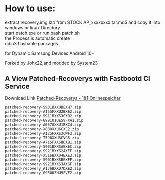 # How to use:
extract recovery.img.lz4 from STOCK AP_xxxxxxxx.tar.md5 and copy it into<br>
windows or linux Directory<br> 
start patch.exe or run bash patch.sh<br>
the Process is automatic create<br>
odin3 flashable packages<br>

for Dynamic Samsung Devices Android 10+<br>

Forked by Johx22,and modded by System23<br>

## A View Patched-Recoverys with Fastbootd CI Service


Download Link
<a href=https://c.1und1.de/@1157988897574099954/LWnBRdg7SC2zvSX3WF7jzA>Patched-Recoverys - 1&1 Onlinespeicher</a><br>


````
patched-recovery-S901BXXUBEXH7.zip
patched-recovery-A155FXXU2BXE2.zip
patched-recovery-S911BXXS3CXD2.zip
patched-recovery-G991U1UES9FXA1.zip
patched-recovery-A057GXXU1BXC4.zip
patched-recovery-X800XXU6CXE2.zip
patched-recovery-A125FXXS3CWF3.zip
patched-recovery-T590XXU3CVG5.zip
patched-recovery-A715FXXSBDXB1.zip
patched-recovery-S901BXXSAEXEC.zip
patched-recovery-S921BXXS2AXEF.zip
patched-recovery-X516BXXU4BXE3.zip
patched-recovery-S901BXXSBEXFF.zip
patched-recovery-S921BXXS3AXGF.zip
patched-recovery_A136BXXU7DXE2.zip
patched-recovery_G9600ZHU9FVF2.zip
````

